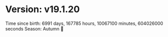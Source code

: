 # Version: v19.1.20
Time since birth: 6991 days, 167785 hours, 10067100 minutes, 604026000 seconds
Season: Autumn 🍁
